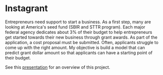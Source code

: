 # Instagrant

Entrepreneurs need support to start a business. As a first step, many are looking at America's seed fund (SBIR and STTR program). Each major federal agency dedicates about 3% of their budget to help entrepreneurs get started towards their new business through grant awards. As part of the application, a cost proposal must be submitted. Often, applicants struggle to come up with the right amount. My objective is build a model that can predict grant dollar amount so that
applicants can have a starting point of their budget.

See this [presentation](https://github.com/cedricherman/Instagrant/blob/master/presentation/Cedric_Herman_Demo.pdf) for an overview of this project.
